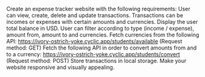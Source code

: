 Create an expense tracker website with the following requirements:
User can view, create, delete and update transactions.
Transactions can be incomes or expenses with certain amounts and currencies.
Display the user total balance in USD.
User can filter according to type (income / expense), amount from, amount to and currencies.
Fetch currencies from the following API: https://ivory-ostrich-yoke.cyclic.app/students/available (Request method: GET)
Fetch the following API in order to convert amounts from and to a currency: https://ivory-ostrich-yoke.cyclic.app/students/convert (Request method: POST)
Store transactions in local storage.
Make your website responsive and visually appealing.
